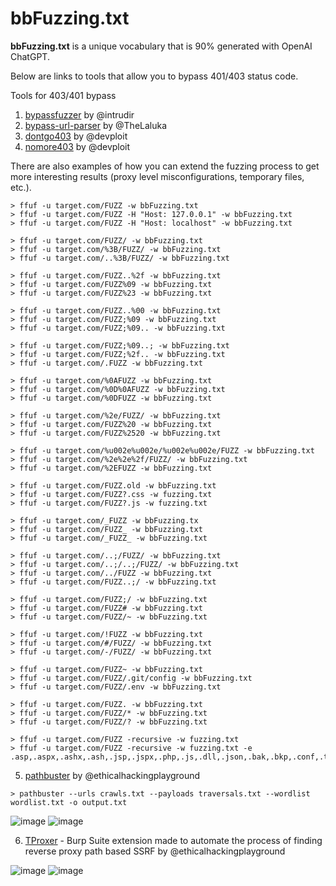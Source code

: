 # bbFuzzing.txt

**bbFuzzing.txt** is a unique vocabulary that is 90% generated with OpenAI ChatGPT. 

Below are links to tools that allow you to bypass 401/403 status code. 

Tools for 403/401 bypass
1. [bypassfuzzer](https://github.com/intrudir/BypassFuzzer) by @intrudir
2. [bypass-url-parser](https://github.com/laluka/bypass-url-parser) by @TheLaluka
3. [dontgo403](https://github.com/devploit/dontgo403) by @devploit
4. [nomore403](https://github.com/devploit/nomore403) by @devploit

There are also examples of how you can extend the fuzzing process to get more interesting results (proxy level misconfigurations, temporary files, etc.).

```
> ffuf -u target.com/FUZZ -w bbFuzzing.txt
> ffuf -u target.com/FUZZ -H "Host: 127.0.0.1" -w bbFuzzing.txt
> ffuf -u target.com/FUZZ -H "Host: localhost" -w bbFuzzing.txt

> ffuf -u target.com/FUZZ/ -w bbFuzzing.txt
> ffuf -u target.com/%3B/FUZZ/ -w bbFuzzing.txt
> ffuf -u target.com/..%3B/FUZZ/ -w bbFuzzing.txt

> ffuf -u target.com/FUZZ..%2f -w bbFuzzing.txt
> ffuf -u target.com/FUZZ%09 -w bbFuzzing.txt
> ffuf -u target.com/FUZZ%23 -w bbFuzzing.txt

> ffuf -u target.com/FUZZ..%00 -w bbFuzzing.txt
> ffuf -u target.com/FUZZ;%09 -w bbFuzzing.txt
> ffuf -u target.com/FUZZ;%09.. -w bbFuzzing.txt

> ffuf -u target.com/FUZZ;%09..; -w bbFuzzing.txt
> ffuf -u target.com/FUZZ;%2f.. -w bbFuzzing.txt
> ffuf -u target.com/.FUZZ -w bbFuzzing.txt

> ffuf -u target.com/%0AFUZZ -w bbFuzzing.txt
> ffuf -u target.com/%0D%0AFUZZ -w bbFuzzing.txt
> ffuf -u target.com/%0DFUZZ -w bbFuzzing.txt

> ffuf -u target.com/%2e/FUZZ/ -w bbFuzzing.txt
> ffuf -u target.com/FUZZ%20 -w bbFuzzing.txt
> ffuf -u target.com/FUZZ%2520 -w bbFuzzing.txt

> ffuf -u target.com/%u002e%u002e/%u002e%u002e/FUZZ -w bbFuzzing.txt
> ffuf -u target.com/%2e%2e%2f/FUZZ/ -w bbFuzzing.txt
> ffuf -u target.com/%2EFUZZ -w bbFuzzing.txt

> ffuf -u target.com/FUZZ.old -w bbFuzzing.txt
> ffuf -u target.com/FUZZ?.css -w fuzzing.txt
> ffuf -u target.com/FUZZ?.js -w fuzzing.txt

> ffuf -u target.com/_FUZZ -w bbFuzzing.tx
> ffuf -u target.com/FUZZ_ -w bbFuzzing.txt
> ffuf -u target.com/_FUZZ_ -w bbFuzzing.txt

> ffuf -u target.com/..;/FUZZ/ -w bbFuzzing.txt
> ffuf -u target.com/..;/..;/FUZZ/ -w bbFuzzing.txt
> ffuf -u target.com/../FUZZ -w bbFuzzing.txt
> ffuf -u target.com/FUZZ..;/ -w bbFuzzing.txt

> ffuf -u target.com/FUZZ;/ -w bbFuzzing.txt
> ffuf -u target.com/FUZZ# -w bbFuzzing.txt
> ffuf -u target.com/FUZZ/~ -w bbFuzzing.txt

> ffuf -u target.com/!FUZZ -w bbFuzzing.txt
> ffuf -u target.com/#/FUZZ/ -w bbFuzzing.txt
> ffuf -u target.com/-/FUZZ/ -w bbFuzzing.txt

> ffuf -u target.com/FUZZ~ -w bbFuzzing.txt
> ffuf -u target.com/FUZZ/.git/config -w bbFuzzing.txt
> ffuf -u target.com/FUZZ/.env -w bbFuzzing.txt

> ffuf -u target.com/FUZZ. -w bbFuzzing.txt
> ffuf -u target.com/FUZZ/* -w bbFuzzing.txt
> ffuf -u target.com/FUZZ/? -w bbFuzzing.txt

> ffuf -u target.com/FUZZ -recursive -w fuzzing.txt
> ffuf -u target.com/FUZZ -recursive -w fuzzing.txt -e .asp,.aspx,.ashx,.ash,.jsp,.jspx,.php,.js,.dll,.json,.bak,.bkp,.conf,.txt,.py,.zip,.tar.gz,.tar,.7z,.old
```
5. [pathbuster](https://github.com/ethicalhackingplayground/pathbuster) by @ethicalhackingplayground
```
> pathbuster --urls crawls.txt --payloads traversals.txt --wordlist wordlist.txt -o output.txt
```
![image](https://github.com/reewardius/bbFuzzing.txt/assets/68978608/538999ff-3bac-4291-a347-e701cc1f21d5)
![image](https://github.com/reewardius/bbFuzzing.txt/assets/68978608/88c5c7d7-93e5-471e-8806-9c565207d3fa)

6. [TProxer](https://github.com/ethicalhackingplayground/TProxer) - Burp Suite extension made to automate the process of finding reverse proxy path based SSRF by @ethicalhackingplayground

![image](https://github.com/reewardius/bbFuzzing.txt/assets/68978608/be1496fe-8cc2-4494-867d-dcb46a13b113)
![image](https://github.com/reewardius/bbFuzzing.txt/assets/68978608/5df4ce2b-644b-4ed2-a9d9-1c4112f59a91)
